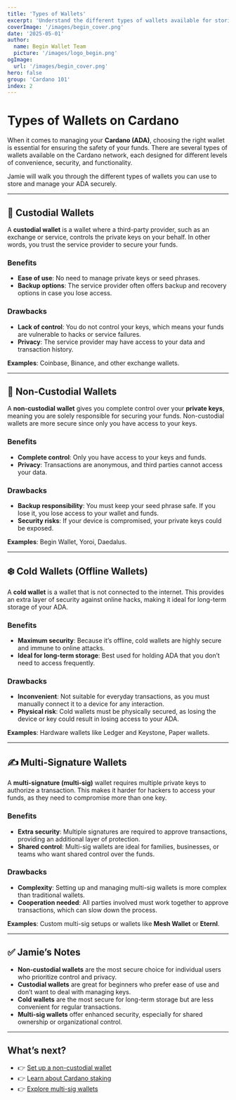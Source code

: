 ```yaml
---
title: 'Types of Wallets'
excerpt: 'Understand the different types of wallets available for storing and managing your Cardano ADA securely.'
coverImage: '/images/begin_cover.png'
date: '2025-05-01'
author:
  name: Begin Wallet Team
  picture: '/images/logo_begin.png'
ogImage:
  url: '/images/begin_cover.png'
hero: false
group: 'Cardano 101'
index: 2
---
```


# Types of Wallets on Cardano

When it comes to managing your **Cardano (ADA)**, choosing the right wallet is essential for ensuring the safety of your funds. There are several types of wallets available on the Cardano network, each designed for different levels of convenience, security, and functionality.

Jamie will walk you through the different types of wallets you can use to store and manage your ADA securely.

---

## 🏦 Custodial Wallets

A **custodial wallet** is a wallet where a third-party provider, such as an exchange or service, controls the private keys on your behalf. In other words, you trust the service provider to secure your funds.

### Benefits
- **Ease of use**: No need to manage private keys or seed phrases.
- **Backup options**: The service provider often offers backup and recovery options in case you lose access.

### Drawbacks
- **Lack of control**: You do not control your keys, which means your funds are vulnerable to hacks or service failures.
- **Privacy**: The service provider may have access to your data and transaction history.

**Examples**: Coinbase, Binance, and other exchange wallets.

---

## 🔑 Non-Custodial Wallets

A **non-custodial wallet** gives you complete control over your **private keys**, meaning you are solely responsible for securing your funds. Non-custodial wallets are more secure since only you have access to your keys.

### Benefits
- **Complete control**: Only you have access to your keys and funds.
- **Privacy**: Transactions are anonymous, and third parties cannot access your data.

### Drawbacks
- **Backup responsibility**: You must keep your seed phrase safe. If you lose it, you lose access to your wallet and funds.
- **Security risks**: If your device is compromised, your private keys could be exposed.

**Examples**: Begin Wallet, Yoroi, Daedalus.

---

## ❄️ Cold Wallets (Offline Wallets)

A **cold wallet** is a wallet that is not connected to the internet. This provides an extra layer of security against online hacks, making it ideal for long-term storage of your ADA.

### Benefits
- **Maximum security**: Because it’s offline, cold wallets are highly secure and immune to online attacks.
- **Ideal for long-term storage**: Best used for holding ADA that you don’t need to access frequently.

### Drawbacks
- **Inconvenient**: Not suitable for everyday transactions, as you must manually connect it to a device for any interaction.
- **Physical risk**: Cold wallets must be physically secured, as losing the device or key could result in losing access to your ADA.

**Examples**: Hardware wallets like Ledger and Keystone, Paper wallets.

---

## ✍️ Multi-Signature Wallets

A **multi-signature (multi-sig)** wallet requires multiple private keys to authorize a transaction. This makes it harder for hackers to access your funds, as they need to compromise more than one key.

### Benefits
- **Extra security**: Multiple signatures are required to approve transactions, providing an additional layer of protection.
- **Shared control**: Multi-sig wallets are ideal for families, businesses, or teams who want shared control over the funds.

### Drawbacks
- **Complexity**: Setting up and managing multi-sig wallets is more complex than traditional wallets.
- **Cooperation needed**: All parties involved must work together to approve transactions, which can slow down the process.

**Examples**: Custom multi-sig setups or wallets like **Mesh Wallet** or **Eternl**.

---

## ✅ Jamie’s Notes

- **Non-custodial wallets** are the most secure choice for individual users who prioritize control and privacy.
- **Custodial wallets** are great for beginners who prefer ease of use and don’t want to deal with managing keys.
- **Cold wallets** are the most secure for long-term storage but are less convenient for regular transactions.
- **Multi-sig wallets** offer enhanced security, especially for shared ownership or organizational control.

---

## What’s next?

- 👉 [Set up a non-custodial wallet](#)  
- 👉 [Learn about Cardano staking](#)  
- 👉 [Explore multi-sig wallets](#)
